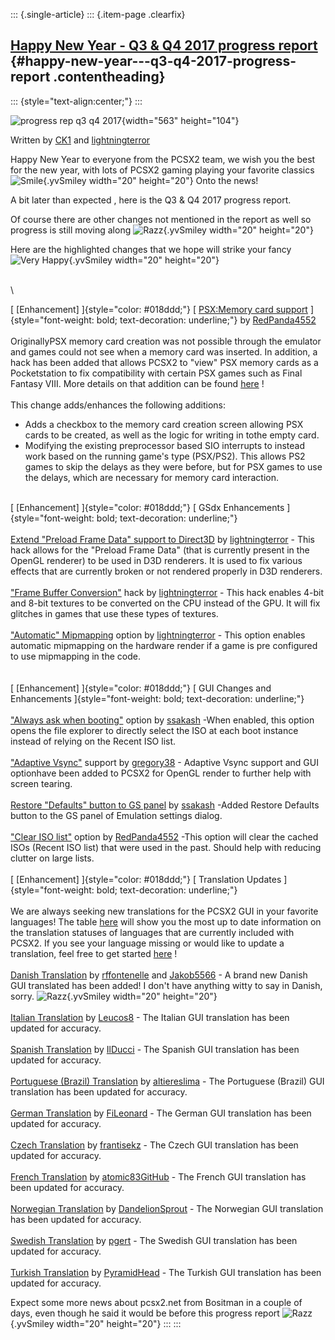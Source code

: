 ::: {.single-article}
::: {.item-page .clearfix}
## [Happy New Year - Q3 & Q4 2017 progress report](/285-q3-q4-2017-progress-report.html) {#happy-new-year---q3-q4-2017-progress-report .contentheading}

::: {style="text-align:center;"}
:::

![progress rep q3 q4
2017](/images/stories/frontend/progress_reports/q3-q4-2017/progress-rep-q3-q4-2017.jpg){width="563"
height="104"}

Written by [CK1](https://forums.pcsx2.net/User-CK1) and
[lightningterror](https://forums.pcsx2.net/User-lightningterror)

Happy New Year to everyone from the PCSX2 team, we wish you the best for
the new year, with lots of PCSX2 gaming playing your favorite classics
![Smile](https://pcsx2.net/images/stories/frontend/smilies/smile.gif){.yvSmiley
width="20" height="20"} Onto the news!

A bit later than expected , here is the Q3 & Q4 2017 progress report.

Of course there are other changes not mentioned in the report as well so
progress is still moving along
![Razz](https://pcsx2.net/images/stories/frontend/smilies/tongue.gif){.yvSmiley
width="20" height="20"}

Here are the highlighted changes that we hope will strike your fancy
![Very
Happy](https://pcsx2.net/images/stories/frontend/smilies/biggrin.gif){.yvSmiley
width="20" height="20"}

\
\

[ \[Enhancement\] ]{style="color: #018ddd;"} [ [PSX:Memory card
support](https://github.com/PCSX2/pcsx2/pull/2067)
]{style="font-weight: bold; text-decoration: underline;"} by
[RedPanda4552](https://github.com/RedPanda4552)\
\
OriginallyPSX memory card creation was not possible through the emulator
and games could not see when a memory card was inserted. In addition, a
hack has been added that allows PCSX2 to \"view\" PSX memory cards as a
Pocketstation to fix compatibility with certain PSX games such as Final
Fantasy VIII. More details on that addition can be found
[here](https://github.com/PCSX2/pcsx2/pull/2208) !\
\
This change adds/enhances the following additions:

-   Adds a checkbox to the memory card creation screen allowing PSX
    cards to be created, as well as the logic for writing in tothe empty
    card.
-   Modifying the existing preprocessor based SIO interrupts to instead
    work based on the running game\'s type (PSX/PS2). This allows PS2
    games to skip the delays as they were before, but for PSX games to
    use the delays, which are necessary for memory card interaction.

\
[ \[Enhancement\] ]{style="color: #018ddd;"} [ GSdx Enhancements
]{style="font-weight: bold; text-decoration: underline;"}\
\
[Extend \"Preload Frame Data\" support to
Direct3D](https://github.com/PCSX2/pcsx2/pull/2145) by
[lightningterror](https://github.com/lightningterror) - This hack allows
for the \"Preload Frame Data\" (that is currently present in the OpenGL
renderer) to be used in D3D renderers. It is used to fix various effects
that are currently broken or not rendered properly in D3D renderers.\
\
[\"Frame Buffer Conversion\"](https://github.com/PCSX2/pcsx2/pull/2086)
hack by [lightningterror](https://github.com/lightningterror) - This
hack enables 4-bit and 8-bit textures to be converted on the CPU instead
of the GPU. It will fix glitches in games that use these types of
textures.\
\
[\"Automatic\" Mipmapping](https://github.com/PCSX2/pcsx2/pull/2099)
option by [lightningterror](https://github.com/lightningterror) - This
option enables automatic mipmapping on the hardware render if a game is
pre configured to use mipmapping in the code.\
\
\
[ \[Enhancement\] ]{style="color: #018ddd;"} [ GUI Changes and
Enhancements ]{style="font-weight: bold; text-decoration: underline;"}\
\
[\"Always ask when booting\"](https://github.com/PCSX2/pcsx2/pull/1934)
option by [ssakash](https://github.com/ssakash) -When enabled, this
option opens the file explorer to directly select the ISO at each boot
instance instead of relying on the Recent ISO list.\
\
[\"Adaptive Vsync\"](https://github.com/PCSX2/pcsx2/pull/2000) support
by [gregory38](https://github.com/gregory38) - Adaptive Vsync support
and GUI optionhave been added to PCSX2 for OpenGL render to further help
with screen tearing.\
\
[Restore \"Defaults\" button to GS
panel](https://github.com/PCSX2/pcsx2/pull/2003) by
[ssakash](https://github.com/ssakash) -Added Restore Defaults button to
the GS panel of Emulation settings dialog.\
\
[\"Clear ISO list\"](https://github.com/PCSX2/pcsx2/pull/2080) option by
[RedPanda4552](https://github.com/RedPanda4552) -This option will clear
the cached ISOs (Recent ISO list) that were used in the past. Should
help with reducing clutter on large lists.\
\
[ \[Enhancement\] ]{style="color: #018ddd;"} [ Translation Updates
]{style="font-weight: bold; text-decoration: underline;"}\
\
We are always seeking new translations for the PCSX2 GUI in your
favorite languages! The table
[here](https://github.com/PCSX2/pcsx2/wiki/PCSX2-Version-Guide-for-Translations)
will show you the most up to date information on the translation
statuses of languages that are currently included with PCSX2. If you see
your language missing or would like to update a translation, feel free
to get started
[here](https://forums.pcsx2.net/Thread-Program-and-Guide-translation-applications)
!\
\
[Danish Translation](https://github.com/PCSX2/pcsx2/pull/1966) by
[rffontenelle](https://github.com/rffontenelle) and
[Jakob5566](https://forums.pcsx2.net/User-Jakob5566) - A brand new
Danish GUI translated has been added! I don\'t have anything witty to
say in Danish, sorry.
![Razz](https://pcsx2.net/images/stories/frontend/smilies/tongue.gif){.yvSmiley
width="20" height="20"}\
\
[Italian Translation](https://github.com/PCSX2/pcsx2/pull/2155) by
[Leucos8](https://github.com/Leucos8) - The Italian GUI translation has
been updated for accuracy.\
\
[Spanish Translation](https://github.com/PCSX2/pcsx2/pull/2127) by
[IlDucci](https://github.com/IlDucci) - The Spanish GUI translation has
been updated for accuracy.\
\
[Portuguese (Brazil)
Translation](https://github.com/PCSX2/pcsx2/pull/2209) by
[altiereslima](https://github.com/altiereslima) - The Portuguese
(Brazil) GUI translation has been updated for accuracy.\
\
[German Translation](https://github.com/PCSX2/pcsx2/pull/2209) by
[FiLeonard](https://github.com/FiLeonard) - The German GUI translation
has been updated for accuracy.\
\
[Czech Translation](https://github.com/PCSX2/pcsx2/pull/1989) by
[frantisekz](https://github.com/frantisekz) - The Czech GUI translation
has been updated for accuracy.\
\
[French Translation](https://github.com/PCSX2/pcsx2/pull/2119) by
[atomic83GitHub](https://github.com/atomic83GitHub) - The French GUI
translation has been updated for accuracy.\
\
[Norwegian Translation](https://github.com/PCSX2/pcsx2/pull/1850) by
[DandelionSprout](https://github.com/DandelionSprout) - The Norwegian
GUI translation has been updated for accuracy.\
\
[Swedish Translation](https://github.com/PCSX2/pcsx2/pull/2140) by
[pgert](https://github.com/pgert) - The Swedish GUI translation has been
updated for accuracy.\
\
[Turkish Translation](https://github.com/PCSX2/pcsx2/pull/2029) by
[PyramidHead](https://forums.pcsx2.net/User-PyramidHead) - The Turkish
GUI translation has been updated for accuracy.

Expect some more news about pcsx2.net from Bositman in a couple of days,
even though he said it would be before this progress report
![Razz](https://pcsx2.net/images/stories/frontend/smilies/tongue.gif){.yvSmiley
width="20" height="20"}
:::
:::
